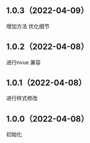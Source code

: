 ## 1.0.3（2022-04-09）
增加方法 优化细节
## 1.0.2（2022-04-08）
进行nvue 兼容
## 1.0.1（2022-04-08）
进行样式修改 
## 1.0.0（2022-04-08）
初始化
